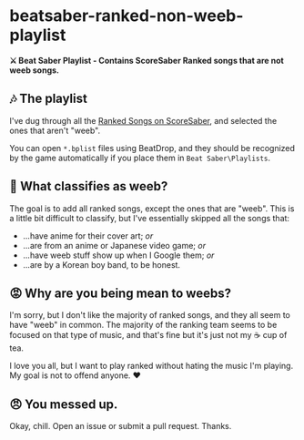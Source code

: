 # beatsaber-ranked-non-weeb-playlist
**⚔ Beat Saber Playlist - Contains ScoreSaber Ranked songs that are not weeb songs.**

## 🎶 The playlist
I've dug through all the [Ranked Songs on ScoreSaber](https://scoresaber.com/), and selected the ones that aren't "weeb".

You can open `*.bplist` files using BeatDrop, and they should be recognized by the game automatically if you place them in `Beat Saber\Playlists`.

## 🤔 What classifies as weeb?
The goal is to add all ranked songs, except the ones that are "weeb". This is a little bit difficult to classify, but I've essentially skipped all the songs that:
- ...have anime for their cover art; *or*
- ...are from an anime or Japanese video game; *or*
- ...have weeb stuff show up when I Google them; *or*
- ...are by a Korean boy band, to be honest.

## 😡 Why are you being mean to weebs?
I'm sorry, but I don't like the majority of ranked songs, and they all seem to have "weeb" in common. The majority of the ranking team seems to be focused on that type of music, and that's fine but it's just not my ☕ cup of tea.

I love you all, but I want to play ranked without hating the music I'm playing. My goal is not to offend anyone. ♥

## 😠 You messed up.
Okay, chill. Open an issue or submit a pull request. Thanks.
